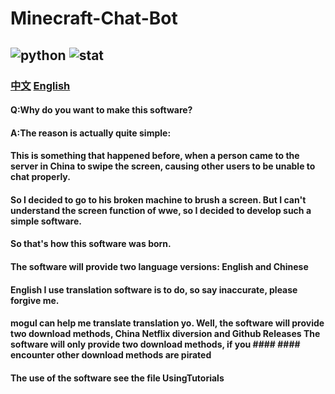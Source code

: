 # Minecraft-Chat-Bot
## ![python](https://img.shields.io/badge/python-%E2%89%A5%203.7-blue?logo=python) ![stat](https://img.shields.io/github/stars/yang0143/Minecraft-Chat-Bot?logo=github)
### [中文](README_CN.md)  [English](README.md)
#### Q:Why do you want to make this software?
#### A:The reason is actually quite simple:
#### This is something that happened before, when a person came to the server in China to swipe the screen, causing other users to be unable to chat properly. 
#### So I decided to go to his broken machine to brush a screen. But I can't understand the screen function of wwe, so I decided to develop such a simple software. 
#### So that's how this software was born.

#### The software will provide two language versions: English and Chinese
#### English I use translation software is to do, so say inaccurate, please forgive me.
#### mogul can help me translate translation yo. Well, the software will provide two download methods, China Netflix diversion and Github Releases The software will only provide two download methods, if you #### #### encounter other download methods are pirated
#### The use of the software see the file UsingTutorials
